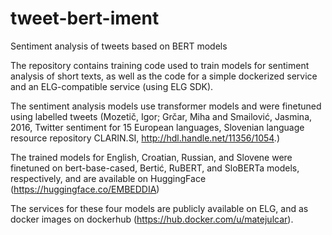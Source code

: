 # tweet-bert-iment
Sentiment analysis of tweets based on BERT models

The repository contains training code used to train models for sentiment analysis of short texts, as well as the code for a simple dockerized service and an ELG-compatible service (using ELG SDK).

The sentiment analysis models use transformer models and were finetuned using labelled tweets (Mozetič, Igor; Grčar, Miha and Smailović, Jasmina, 2016, Twitter sentiment for 15 European languages, Slovenian language resource repository CLARIN.SI, http://hdl.handle.net/11356/1054.)

The trained models for English, Croatian, Russian, and Slovene were finetuned on bert-base-cased, Bertić, RuBERT, and SloBERTa models, respectively, and are available on HuggingFace (https://huggingface.co/EMBEDDIA)

The services for these four models are publicly available on ELG, and as docker images on dockerhub (https://hub.docker.com/u/matejulcar).
